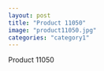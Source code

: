 ```yaml
---
layout: post
title: "Product 11050"
image: "product11050.jpg"
categories: "category1"
---
```

Product 11050
